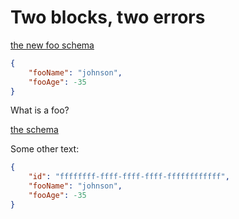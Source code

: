 # Two blocks, two errors

[the new foo schema](../schemas/foo-new.schema.js)
```json
{
    "fooName": "johnson",
    "fooAge": -35
}
```

What is a foo?

[the schema](../schemas/foo.schema.json)

Some other text:
```json
{
    "id": "ffffffff-ffff-ffff-ffff-ffffffffffff",
    "fooName": "johnson",
    "fooAge": -35
}
```
